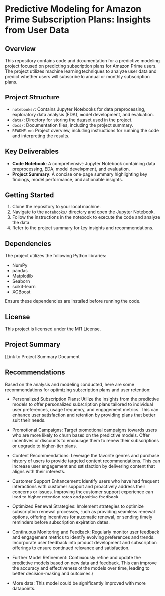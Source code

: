 # Predictive Modeling for Amazon Prime Subscription Plans: Insights from User Data

## Overview
This repository contains code and documentation for a predictive modeling project focused on predicting subscription plans for Amazon Prime users. The project utilizes machine learning techniques to analyze user data and predict whether users will subscribe to annual or monthly subscription plans.

## Project Structure
- `notebooks/`: Contains Jupyter Notebooks for data preprocessing, exploratory data analysis (EDA), model development, and evaluation.
- `data/`: Directory for storing the dataset used in the project.
- `docs/`: Documentation files, including the project summary.
- `README.md`: Project overview, including instructions for running the code and interpreting the results.

## Key Deliverables
- **Code Notebook**: A comprehensive Jupyter Notebook containing data preprocessing, EDA, model development, and evaluation.
- **Project Summary**: A concise one-page summary highlighting key findings, model performance, and actionable insights.

## Getting Started
1. Clone the repository to your local machine.
2. Navigate to the `notebooks/` directory and open the Jupyter Notebook.
3. Follow the instructions in the notebook to execute the code and analyze the data.
4. Refer to the project summary for key insights and recommendations.

## Dependencies
The project utilizes the following Python libraries:
- NumPy
- pandas
- Matplotlib
- Seaborn
- scikit-learn
- XGBoost

Ensure these dependencies are installed before running the code.

## License
This project is licensed under the MIT License.

## Project Summary
[Link to Project Summary Document

## Recommendations
Based on the analysis and modeling conducted, here are some recommendations for optimizing subscription plans and user retention:

* Personalized Subscription Plans: Utilize the insights from the predictive models to offer personalized subscription plans tailored to individual user preferences, usage frequency, and engagement metrics. This can enhance user satisfaction and retention by providing plans that better suit their needs.

* Promotional Campaigns: Target promotional campaigns towards users who are more likely to churn based on the predictive models. Offer incentives or discounts to encourage them to renew their subscriptions or upgrade to higher-tier plans.

* Content Recommendations: Leverage the favorite genres and purchase history of users to provide targeted content recommendations. This can increase user engagement and satisfaction by delivering content that aligns with their interests.

* Customer Support Enhancement: Identify users who have had frequent interactions with customer support and proactively address their concerns or issues. Improving the customer support experience can lead to higher retention rates and positive feedback.

* Optimized Renewal Strategies: Implement strategies to optimize subscription renewal processes, such as providing seamless renewal options, offering incentives for automatic renewal, or sending timely reminders before subscription expiration dates.

* Continuous Monitoring and Feedback: Regularly monitor user feedback and engagement metrics to identify evolving preferences and trends. Incorporate user feedback into product development and subscription offerings to ensure continued relevance and satisfaction.

* Further Model Refinement: Continuously refine and update the predictive models based on new data and feedback. This can improve the accuracy and effectiveness of the models over time, leading to better decision-making and outcomes.\

* More data: This model could be significantly improved with more datapoints.